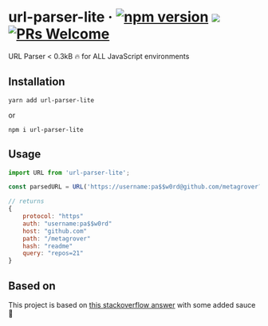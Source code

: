 # url-parser-lite &middot; [![npm version](https://badge.fury.io/js/url-parser-lite.svg)](https://badge.fury.io/js/url-parser-lite) [![](https://img.shields.io/badge/license-MIT-blue.svg)](https://github.com/metagrover/url-parser-lite/blob/master/LICENSE) [![PRs Welcome](https://img.shields.io/badge/PRs-welcome-brightgreen.svg)]()



URL Parser < 0.3kB :fire: for ALL JavaScript environments

## Installation

```
yarn add url-parser-lite
```

or 

```
npm i url-parser-lite
```

## Usage

```js
import URL from 'url-parser-lite';

const parsedURL = URL('https://username:pa$$w0rd@github.com/metagrover?repos=21#readme');

// returns
{
    protocol: "https"
    auth: "username:pa$$w0rd"
    host: "github.com"
    path: "/metagrover"
    hash: "readme"
    query: "repos=21"
}
```

## Based on

This project is based on [this stackoverflow answer](https://stackoverflow.com/a/6168286/5010845) with some added sauce :lollipop:
